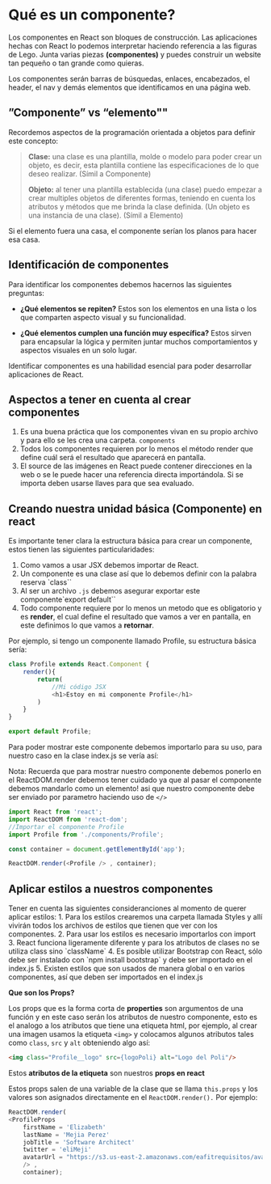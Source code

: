 <h1>Qué es un componente?</h1>

Los componentes en React son bloques de construcción.
Las aplicaciones hechas con React lo podemos interpretar haciendo referencia a las figuras de Lego.
Junta varias piezas __(componentes)__ y puedes construir un website tan pequeño o tan grande como quieras.

Los componentes serán barras de búsquedas, enlaces, encabezados, el header, el nav y demás elementos que identificamos en una página web.

<h2>”Componente” vs “elemento""</h2>

Recordemos aspectos de la programación orientada a objetos para definir este concepto:

>**Clase:** una clase es una plantilla, molde o modelo para poder crear un objeto, es decir, esta plantilla contiene las especificaciones de lo que deseo realizar. (Símil a Componente)
>
>**Objeto:** al tener una plantilla establecida (una clase) puedo empezar a crear multiples objetos de diferentes formas, teniendo en cuenta los atributos y métodos que me brinda la clase definida. (Un objeto es una instancia de una clase). (Símil a Elemento)

Si el elemento fuera una casa, el componente serían los planos para hacer esa casa.

<h2>Identificación de componentes</h2>

Para identificar los componentes debemos hacernos las siguientes preguntas: 

- **¿Qué elementos se repiten?** Estos son los elementos en una lista o los que comparten aspecto visual y su funcionalidad.

- **¿Qué elementos cumplen una función muy específica?** Estos sirven para encapsular la lógica y permiten juntar muchos comportamientos y aspectos visuales en un solo lugar.

Identificar componentes es una habilidad esencial para poder desarrollar aplicaciones de React.

<h2>Aspectos a tener en cuenta al crear componentes</h2>

1. Es una buena práctica que los componentes vivan en su propio archivo y para ello se les crea una carpeta. `components`
2. Todos los componentes requieren por lo menos el método render que define cuál será el resultado que aparecerá en pantalla.
3. El source de las imágenes en React puede contener direcciones en la web o se le puede hacer una referencia directa importándola. Si se importa deben usarse llaves para que sea evaluado.

<h2>Creando nuestra unidad básica (Componente) en react</h2>

Es importante tener clara la estructura básica para crear un componente,
estos tienen las siguientes particularidades:
1. Como vamos a usar JSX debemos importar de React.
2. Un componente es una clase así que lo debemos definir con la palabra reserva `class``
3. Al ser un archivo `.js` debemos asegurar exportar este componente`export default``
4. Todo componente requiere por lo menos un metodo que es obligatorio y es **render**, el cual define el resultado que vamos a ver en pantalla, en este definimos lo que vamos a **retornar**.

Por ejemplo, si tengo un componente llamado Profile, su estructura básica sería:
```javascript
class Profile extends React.Component {
    render(){
        return(
            //Mi código JSX
            <h1>Estoy en mi componente Profile</h1>
        )
    }
}

export default Profile;
```

Para poder mostrar este componente debemos importarlo para su uso, para nuestro caso en la clase index.js se vería así:

Nota: Recuerda que para mostrar nuestro componente debemos ponerlo en el ReactDOM.render debemos tener cuidado ya que al pasar el componente debemos mandarlo como un elemento! asi que nuestro componente debe ser enviado por parametro haciendo uso de `</>`


```javascript
import React from 'react';
import ReactDOM from 'react-dom';
//Importar el componente Profile
import Profile from './components/Profile';

const container = document.getElementById('app');

ReactDOM.render(<Profile /> , container);
```

<h2>Aplicar estilos a nuestros componentes</h2>
Tener en cuenta las siguientes consideranciones al momento de querer aplicar estilos:
1. Para los estilos crearemos una carpeta llamada Styles y allí vivirán todos los archivos de estilos que tienen que ver con los componentes.
2. Para usar los estilos es necesario importarlos con import
3. React funciona ligeramente diferente y para los atributos de clases no se utiliza class sino `className`
4. Es posible utilizar Bootstrap con React, sólo debe ser instalado con `npm install bootstrap` y debe ser importado en el index.js
5. Existen estilos que son usados de manera global o en varios componentes, así que deben ser importados en el index.js



__Que son los Props?__

Los props que es la forma corta de **properties** son argumentos de una función y en este caso serán los atributos de nuestro componente, esto es el analogo a los atributos que tiene una etiqueta html, por ejemplo, al crear una imagen usamos la etiqueta `<img>` y colocamos algunos atributos tales como `class`, `src` y `alt` obteniendo algo así:
```html
<img class="Profile__logo" src={logoPoli} alt="Logo del Poli"/> 
```
Estos **atributos de la etiqueta** son nuestros **props en react**

Estos props salen de una variable de la clase que se llama `this.props` y los valores son asignados directamente en el `ReactDOM.render().` Por ejemplo:

```javascript
ReactDOM.render(
<ProfileProps 
    firstName = 'Elizabeth' 
    lastName = 'Mejia Perez' 
    jobTitle = 'Software Architect'
    twitter = 'eliMeji'
    avatarUrl = "https://s3.us-east-2.amazonaws.com/eafitrequisitos/avataaars.png"
    /> , 
    container);
```


